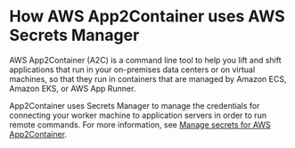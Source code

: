 # How AWS App2Container uses AWS Secrets Manager<a name="integrating_how-services-use-secrets_App2Container"></a>

AWS App2Container \(A2C\) is a command line tool to help you lift and shift applications that run in your on\-premises data centers or on virtual machines, so that they run in containers that are managed by Amazon ECS, Amazon EKS, or AWS App Runner\.

App2Container uses Secrets Manager to manage the credentials for connecting your worker machine to application servers in order to run remote commands\. For more information, see [Manage secrets for AWS App2Container](https://docs.aws.amazon.com/app2container/latest/UserGuide/manage-secrets.html)\.